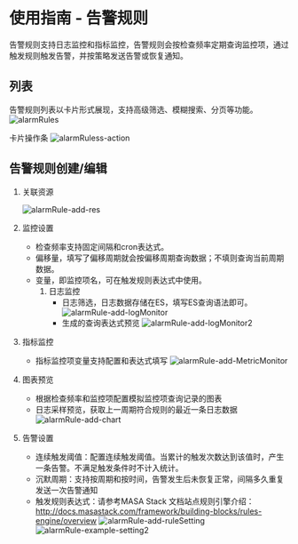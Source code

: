# 使用指南 - 告警规则

告警规则支持日志监控和指标监控，告警规则会按检查频率定期查询监控项，通过触发规则触发告警，并按策略发送告警或恢复通知。

## 列表
告警规则列表以卡片形式展现，支持高级筛选、模糊搜索、分页等功能。
![alarmRules](http://cdn.masastack.com/stack/doc/alert/alarmRules.png)

卡片操作条
![alarmRuless-action](http://cdn.masastack.com/stack/doc/alert/alarmRules-action.png)

## 告警规则创建/编辑

   1. 关联资源
   
      ![alarmRule-add-res](http://cdn.masastack.com/stack/doc/alert/alarmRule-add-res.png)

   2. 监控设置
      - 检查频率支持固定间隔和cron表达式。
      - 偏移量，填写了偏移周期就会按偏移周期查询数据；不填则查询当前周期数据。
      - 变量，即监控项名，可在触发规则表达式中使用。
         1. 日志监控
            - 日志筛选，日志数据存储在ES，填写ES查询语法即可。
               ![alarmRule-add-logMonitor](http://cdn.masastack.com/stack/doc/alert/alarmRule-add-logMonitor.png)
            - 生成的查询表达式预览
               ![alarmRule-add-logMonitor2](http://cdn.masastack.com/stack/doc/alert/alarmRule-add-logMonitor2.png)

   2. 指标监控
      - 指标监控项变量支持配置和表达式填写
         ![alarmRule-add-MetricMonitor](http://cdn.masastack.com/stack/doc/alert/alarmRule-add-MetricMonitor.png)

   3. 图表预览
      - 根据检查频率和监控项配置模拟监控项查询记录的图表
      - 日志采样预览，获取上一周期符合规则的最近一条日志数据
         ![alarmRule-add-chart](http://cdn.masastack.com/stack/doc/alert/alarmRule-add-chart.png)

   4. 告警设置
      - 连续触发阈值：配置连续触发阈值。当累计的触发次数达到该值时，产生一条告警。不满足触发条件时不计入统计。
      - 沉默周期：支持按周期和按时间，告警发生后未恢复正常，间隔多久重复发送一次告警通知
      - 触发规则表达式：请参考MASA Stack 文档站点规则引擎介绍：http://docs.masastack.com/framework/building-blocks/rules-engine/overview
         ![alarmRule-add-ruleSetting](http://cdn.masastack.com/stack/doc/alert/alarmRule-add-ruleSetting.png)
         ![alarmRule-example-setting2](http://cdn.masastack.com/stack/doc/alert/alarmRule-example-setting2.png)